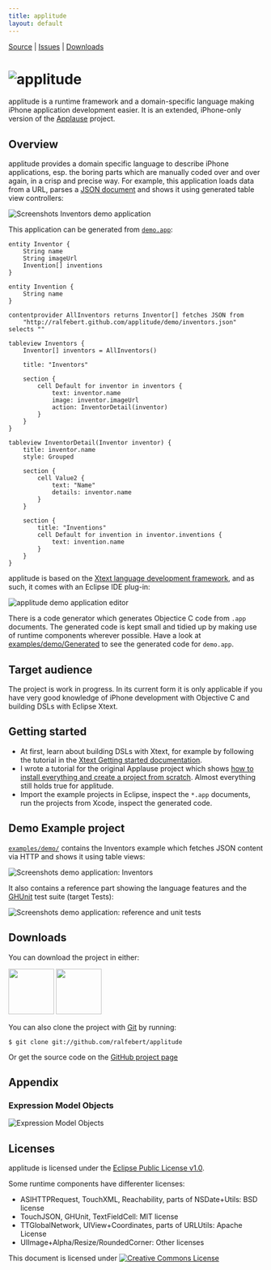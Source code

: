 ```yaml
---
title: applitude
layout: default
---
```


[Source](https://github.com/ralfebert/applitude/) |
[Issues](http://ralfebert.lighthouseapp.com/projects/67904/) |
[Downloads](#downloads)

# ![applitude](applitude.png)

applitude is a runtime framework and a domain-specific language making iPhone application development easier. It is an extended, iPhone-only version of the [Applause](http://code.google.com/p/applause/) project.

## Overview

applitude provides a domain specific language to describe iPhone applications, esp. the boring parts which are manually coded over and over again, in a crisp and precise way. For example, this application loads data from a URL, parses a [JSON document](https://github.com/ralfebert/applitude/blob/gh-pages/demo/devices.json) and shows it using generated table view controllers:

![Screenshots Inventors demo application](demo.png)

This application can be generated from [`demo.app`](https://github.com/ralfebert/applitude/blob/master/examples/demo/demo.app):

	entity Inventor {
		String name
		String imageUrl
		Invention[] inventions
	}

	entity Invention {
		String name
	}

	contentprovider AllInventors returns Inventor[] fetches JSON from
		"http://ralfebert.github.com/applitude/demo/inventors.json" selects ""

	tableview Inventors {
		Inventor[] inventors = AllInventors()

		title: "Inventors"

		section {
			cell Default for inventor in inventors {
				text: inventor.name
				image: inventor.imageUrl
				action: InventorDetail(inventor)
			}
		}
	}

	tableview InventorDetail(Inventor inventor) {
		title: inventor.name
		style: Grouped

		section {
			cell Value2 {
				text: "Name"
				details: inventor.name
			}
		}

		section {
			title: "Inventions"
			cell Default for invention in inventor.inventions {
				text: invention.name
			}
		}
	}


applitude is based on the [Xtext language development framework](http://www.eclipse.org/Xtext/), and as such, it comes with an Eclipse IDE plug-in:

![applitude demo application editor](demo_ide.png)

There is a code generator which generates Objectice C code from `.app` documents. The generated code is kept small and tidied up by making use of runtime components wherever possible. Have a look at [examples/demo/Generated](https://github.com/ralfebert/applitude/tree/master/examples/demo/Generated) to see the generated code for `demo.app`.

## Target audience

The project is work in progress. In its current form it is only applicable if you have very good knowledge of iPhone development with Objective C and building DSLs with Eclipse Xtext.

## Getting started

* At first, learn about building DSLs with Xtext, for example by following the tutorial in the [Xtext Getting started documentation](http://www.eclipse.org/Xtext/documentation/).
* I wrote a tutorial for the original Applause project which shows [how to install everything and create a project from scratch](http://www.ralfebert.de/blog/xtext/applause_new_app/). Almost everything still holds true for applitude.
* Import the example projects in Eclipse, inspect the `*.app` documents, run the projects from Xcode, inspect the generated code.

## Demo Example project

[`examples/demo/`](https://github.com/ralfebert/applitude/tree/master/examples/demo) contains the Inventors example which fetches JSON content via HTTP and shows it using table views:

![Screenshots demo application: Inventors](demo.png)

It also contains a reference part showing the language features and the [GHUnit](https://github.com/gabriel/gh-unit/) test suite (target Tests):

![Screenshots demo application: reference and unit tests](demo_reference.png)




<a name="download"> </a>

## Downloads

You can download the project in either:

<div class="download">
  <a href="http://github.com/ralfebert/applitude/zipball/master">
    <img border="0" width="90" src="http://github.com/images/modules/download/zip.png"></a>
  <a href="http://github.com/ralfebert/applitude/tarball/master">
    <img border="0" width="90" src="http://github.com/images/modules/download/tar.png"></a>
</div>

You can also clone the project with [Git](http://git-scm.com) by running:

	$ git clone git://github.com/ralfebert/applitude

Or get the source code on the [GitHub project page](http://github.com/ralfebert/applitude)


## Appendix

### Expression Model Objects

<a name="model_expressions"> </a>

![Expression Model Objects](reference_expressions.png)

## Licenses

applitude is licensed under the [Eclipse Public License v1.0](http://www.eclipse.org/legal/epl-v10.html).

Some runtime components have differenter licenses:

* ASIHTTPRequest, TouchXML, Reachability, parts of NSDate+Utils: BSD license
* TouchJSON, GHUnit, TextFieldCell: MIT license
* TTGlobalNetwork, UIView+Coordinates, parts of URLUtils: Apache License
* UIImage+Alpha/Resize/RoundedCorner: Other licenses

This document is licensed under <a rel="license" href="http://creativecommons.org/licenses/by-sa/3.0/"><img alt="Creative Commons License" style="border-width:0" src="http://i.creativecommons.org/l/by-sa/3.0/80x15.png" /></a>
